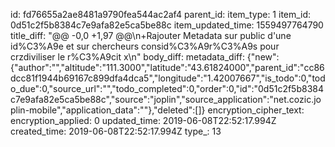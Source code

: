 id: fd76655a2ae8481a9790fea544ac2af4
parent_id: 
item_type: 1
item_id: 0d51c2f5b8384c7e9afa82e5ca5be88c
item_updated_time: 1559497764790
title_diff: "@@ -0,0 +1,97 @@\n+Rajouter Metadata sur public d'une id%C3%A9e et sur chercheurs consid%C3%A9r%C3%A9s pour crzdiviliser le r%C3%A9cit x\n"
body_diff: 
metadata_diff: {"new":{"author":"","altitude":"111.3000","latitude":"43.61824000","parent_id":"cc86dcc81f1944b69167c899dfa4dca5","longitude":"1.42007667","is_todo":0,"todo_due":0,"source_url":"","todo_completed":0,"order":0,"id":"0d51c2f5b8384c7e9afa82e5ca5be88c","source":"joplin","source_application":"net.cozic.joplin-mobile","application_data":""},"deleted":[]}
encryption_cipher_text: 
encryption_applied: 0
updated_time: 2019-06-08T22:52:17.994Z
created_time: 2019-06-08T22:52:17.994Z
type_: 13